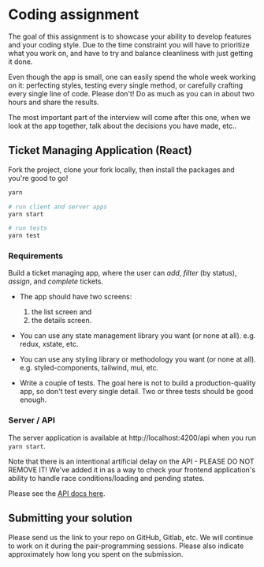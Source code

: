 # Coding assignment  

The goal of this assignment is to showcase your ability to develop features and your coding style. Due to the time
constraint you will have to prioritize what you work on, and have to try and balance cleanliness with just getting it
done.

Even though the app is small, one can easily spend the whole week working on it: perfecting styles, testing every single
method, or carefully crafting every single line of code. Please don't! Do as much as you can in about two hours and
share the results.

The most important part of the interview will come after this one, when we look at the app together, talk about the
decisions you have made, etc..

## Ticket Managing Application (React)

Fork the project, clone your fork locally, then install the packages and you're good to go!

```bash
yarn

# run client and server apps
yarn start

# run tests
yarn test
```

### Requirements

Build a ticket managing app, where the user can _add_, _filter_ (by status), _assign_, and _complete_ tickets.

- The app should have two screens:

  1. the list screen and
  2. the details screen.

- You can use any state management library you want (or none at all). e.g. redux, xstate, etc.

- You can use any styling library or methodology you want (or none at all). e.g. styled-components, tailwind, mui, etc.

- Write a couple of tests. The goal here is not to build a production-quality app, so don't test every single detail. Two or three tests should be good enough.

### Server / API

The server application is available at http://localhost:4200/api when you run `yarn start`.

Note that there is an intentional artificial delay on the API - PLEASE DO NOT REMOVE IT! We've added it in as a way to check your frontend application's ability to handle race conditions/loading and pending states.

Please see the [API docs here](./server/README.md).

## Submitting your solution

Please send us the link to your repo on GitHub, Gitlab, etc. We will continue to work on it during the pair-programming
sessions. Please also indicate approximately how long you spent on the submission.
